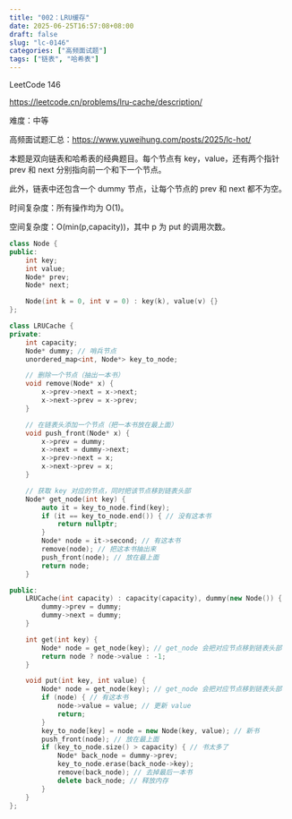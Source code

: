 ```yaml
---
title: "002：LRU缓存"
date: 2025-06-25T16:57:08+08:00
draft: false
slug: "lc-0146"
categories: ["高频面试题"]
tags: ["链表", "哈希表"]
---
```


LeetCode 146

https://leetcode.cn/problems/lru-cache/description/

难度：中等

高频面试题汇总：https://www.yuweihung.com/posts/2025/lc-hot/

本题是双向链表和哈希表的经典题目。每个节点有 key，value，还有两个指针 prev 和 next 分别指向前一个和下一个节点。

此外，链表中还包含一个 dummy 节点，让每个节点的 prev 和 next 都不为空。

时间复杂度：所有操作均为 O(1)。

空间复杂度：O(min(p,capacity))，其中 p 为 put 的调用次数。

<!--more-->

```cpp
class Node {
public:
    int key;
    int value;
    Node* prev;
    Node* next;

    Node(int k = 0, int v = 0) : key(k), value(v) {}
};

class LRUCache {
private:
    int capacity;
    Node* dummy; // 哨兵节点
    unordered_map<int, Node*> key_to_node;

    // 删除一个节点（抽出一本书）
    void remove(Node* x) {
        x->prev->next = x->next;
        x->next->prev = x->prev;
    }

    // 在链表头添加一个节点（把一本书放在最上面）
    void push_front(Node* x) {
        x->prev = dummy;
        x->next = dummy->next;
        x->prev->next = x;
        x->next->prev = x;
    }

    // 获取 key 对应的节点，同时把该节点移到链表头部
    Node* get_node(int key) {
        auto it = key_to_node.find(key);
        if (it == key_to_node.end()) { // 没有这本书
            return nullptr;
        }
        Node* node = it->second; // 有这本书
        remove(node); // 把这本书抽出来
        push_front(node); // 放在最上面
        return node;
    }

public:
    LRUCache(int capacity) : capacity(capacity), dummy(new Node()) {
        dummy->prev = dummy;
        dummy->next = dummy;
    }

    int get(int key) {
        Node* node = get_node(key); // get_node 会把对应节点移到链表头部
        return node ? node->value : -1;
    }

    void put(int key, int value) {
        Node* node = get_node(key); // get_node 会把对应节点移到链表头部
        if (node) { // 有这本书
            node->value = value; // 更新 value
            return;
        }
        key_to_node[key] = node = new Node(key, value); // 新书
        push_front(node); // 放在最上面
        if (key_to_node.size() > capacity) { // 书太多了
            Node* back_node = dummy->prev;
            key_to_node.erase(back_node->key);
            remove(back_node); // 去掉最后一本书
            delete back_node; // 释放内存
        }
    }
};
```
